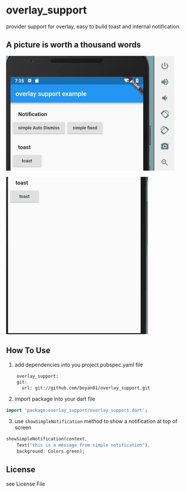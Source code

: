 # overlay_support

provider support for overlay, easy to build toast and internal notification.

## A picture is worth a thousand words

![simple notification](./_preview/notification.gif)

![simple toast](./_preview/toast.gif)

## How To Use

1. add dependencies into you project pubspec.yaml file
```
    overlay_support:
    git:
      url: git://github.com/boyan01/overlay_support.git
```
2. import package into your dart file

```dart
import 'package:overlay_support/overlay_support.dart';
```

3. use `showSimpleNotification` method to show a notification at top of screen

```dart
showSimpleNotification(context,
    Text("this is a message from simple notification"),
    background: Colors.green);
```

## License 

see License File
